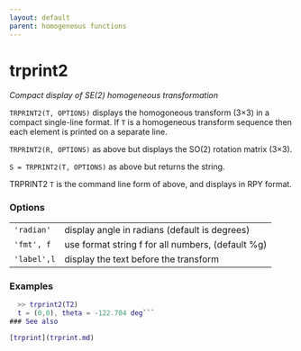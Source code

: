 ```yaml
---
layout: default
parent: homogeneous functions
---
```

# trprint2
_Compact display of SE(2) homogeneous transformation_


```TRPRINT2(T, OPTIONS)``` displays the homogoneous transform (3&times;3) in a compact
single-line format.  If `T` is a homogeneous transform sequence then each
element is printed on a separate line.


```TRPRINT2(R, OPTIONS)``` as above but displays the SO(2) rotation matrix (3&times;3).


```S = TRPRINT2(T, OPTIONS)``` as above but returns the string.


TRPRINT2 `T`  is the command line form of above, and displays in RPY format.
### Options

| | |
|---|---|
| `'radian'` | display angle in radians (default is degrees) |
| `'fmt', f` | use format string f for all numbers, (default %g) |
| `'label',l` | display the text before the transform |


### Examples
```matlab
  >> trprint2(T2)
  t = (0,0), theta = -122.704 deg```
### See also

[trprint](trprint.md)
